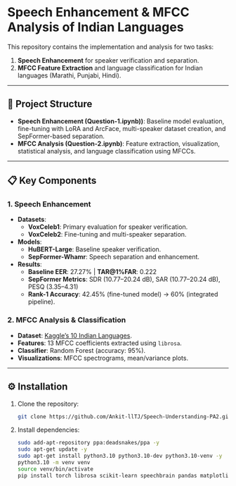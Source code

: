 # Speech Enhancement & MFCC Analysis of Indian Languages

This repository contains the implementation and analysis for two tasks:  
1. **Speech Enhancement** for speaker verification and separation.  
2. **MFCC Feature Extraction** and language classification for Indian languages (Marathi, Punjabi, Hindi).  

---

## 📁 Project Structure
- **Speech Enhancement (Question-1.ipynb))**: Baseline model evaluation, fine-tuning with LoRA and ArcFace, multi-speaker dataset creation, and SepFormer-based separation.  
- **MFCC Analysis (Question-2.ipynb)**: Feature extraction, visualization, statistical analysis, and language classification using MFCCs.  

---

## 📋 Key Components

### 1. Speech Enhancement
- **Datasets**:  
  - **VoxCeleb1**: Primary evaluation for speaker verification.  
  - **VoxCeleb2**: Fine-tuning and multi-speaker separation.  
- **Models**:  
  - **HuBERT-Large**: Baseline speaker verification.  
  - **SepFormer-Whamr**: Speech separation and enhancement.  
- **Results**:  
  - **Baseline EER**: 27.27% | **TAR@1%FAR**: 0.222  
  - **SepFormer Metrics**: SDR (10.77–20.24 dB), SAR (10.77–20.24 dB), PESQ (3.35–4.31)  
  - **Rank-1 Accuracy**: 42.45% (fine-tuned model) → 60% (integrated pipeline).  

### 2. MFCC Analysis & Classification
- **Dataset**: [Kaggle’s 10 Indian Languages](https://www.kaggle.com/datasets/hbchaitanyabharadwaj/audio-dataset-with-10-indian-languages).  
- **Features**: 13 MFCC coefficients extracted using `librosa`.  
- **Classifier**: Random Forest (accuracy: 95%).  
- **Visualizations**: MFCC spectrograms, mean/variance plots.  

---

## ⚙️ Installation
1. Clone the repository:  
   ```bash
   git clone https://github.com/Ankit-llTJ/Speech-Understanding-PA2.git
2. Install dependencies:
   ```bash
   sudo add-apt-repository ppa:deadsnakes/ppa -y
   sudo apt-get update -y
   sudo apt-get install python3.10 python3.10-dev python3.10-venv -y
   python3.10 -m venv venv
   source venv/bin/activate
   pip install torch librosa scikit-learn speechbrain pandas matplotlib torchaudio s3prl fairseq tqdm soundfile ipykernel tensorboardX ffmpeg

